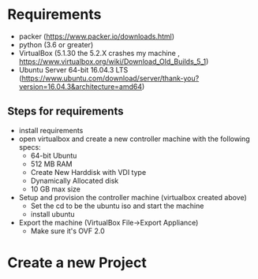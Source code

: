 # Requirements
- packer (https://www.packer.io/downloads.html)
- python (3.6 or greater)
- VirtualBox (5.1.30 the 5.2.X crashes my machine , https://www.virtualbox.org/wiki/Download_Old_Builds_5_1)
- Ubuntu Server 64-bit 16.04.3 LTS (https://www.ubuntu.com/download/server/thank-you?version=16.04.3&architecture=amd64)


## Steps for requirements

- install requirements
- open virtualbox and create a new controller machine with the following specs:
  - 64-bit Ubuntu
  - 512 MB RAM
  - Create New Harddisk with VDI type
  - Dynamically Allocated disk
  - 10 GB max size
- Setup and provision the controller machine (virtualbox created above)
  - Set the cd to be the ubuntu iso and start the machine
  - install ubuntu
- Export the machine (VirtualBox File->Export Appliance)
  - Make sure it's OVF 2.0

# Create a new Project

